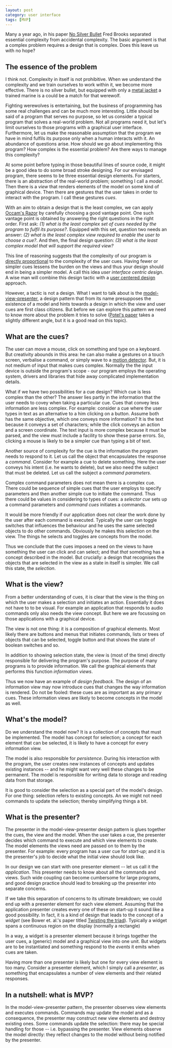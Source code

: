```yaml
---
layout: post
category: user interface
tags: [MVP]
---
```

Many a year ago, in his paper [No Silver Bullet](http://en.wikipedia.org/wiki/No_Silver_Bullet) Fred Brooks separated essential complexity from accidental complexity. The basic argument is that a complex problem requires a design that is complex.  Does this leave us with no hope?

## The essence of the problem
I think not.  Complexity in itself is not prohibitive.  When we understand the complexity and we train ourselves to work within it, we become more effective.  There is no silver bullet, but equipped with only a [metal jacket](http://en.wikipedia.org/wiki/Full_metal_jacket_bullet) a trained marine is a could be a match for that werewolf.

Fighting werewolves is entertaining, but the business of programming has some real challenges and can be much more interesting. Little should be said of a program that serves no purpose, so let us consider a typical program that solves a real-world problem.  Not all programs need it, but let's limit ourselves to those programs with a graphical user interface.  Furthermore, let us make the reasonable assumption that the program we have in mind fulfils its purpose only when a human interacts with it. An abundance of questions arise. How should we go about implementing this program? How complex is the essential problem?  Are there ways to manage this complexity?    

At some point before typing in those beautiful lines of source code, it might be a good idea to do some broad stroke designing.  For our envisaged program, there seems to be three essential design elements.  For starters, there is an abstraction of the real-world problem; something I call a _model_.  Then there is a _view_ that renders elements of the model on some kind of graphical device.  Then there are gestures that the user takes in order to interact with the program.  I call these gestures _cues_.  

With an aim to obtain a design that is the least complex, we can apply [Occam's Razor](http://en.wikipedia.org/wiki/Occam%27s_razor) by carefully choosing a good vantage point.  One such vantage point is obtained by answering the right questions in the right order.  First ask: _(1) what is the least complex set of cues needed by the program to fulfil its purpose?_.  Equipped with this set, question two needs an answer: _(2) what is the least complex view required to enable the user to choose a cue?_.  And then, the final design question: _(3) what is the least complex model that will support the required view?_  

This line of reasoning suggests that the complexity of our program is [directly proportional](http://en.wikipedia.org/wiki/Proportionality_(mathematics)) to the complexity of the user cues.  Having fewer or simpler cues lessens the burden on the views and thus your design should end in being a simpler model.  A call this idea _user interface centric design_.  A wise man will combine this design tactic with a [user centered design](http://en.wikipedia.org/wiki/User-centered_design) approach.   

However, a tactic is not a design. What I want to talk about is the [model-view-presenter](http://en.wikipedia.org/wiki/Model%E2%80%93view%E2%80%93presenter), a design  pattern that from its name presupposes the existence of a model and hints towards a design in which the view and user cues are first class citizens.  But before we can explore this pattern we need to know more about the problem it tries to solve ([Potel's paper](http://www.wildcrest.com/Potel/Portfolio/mvp.pdf) takes a slightly different angle, but it is a good read on this topic).

## What are the cues?
The user can move a mouse, click on something and type on a keyboard. But creativity abounds in this area: he can also make a gestures on a touch screen, verbalise a command, or simply wave to a [motion detector](http://www.wired.com/2010/11/tonights-release-xbox-kinect-how-does-it-work/all/).  But, it is not medium of input that makes cues complex.  Normally the the input device is outside the program's scope - our program employs the operating system, drivers and libraries that hide away complicated implementation details.

What if we have two possibilities for a cue design? Which cue is less complex than the other?  The answer lies partly in the information that the user needs to covey when taking a particular cue.  Cues that convey less information are less complex.  For example: consider a cue where the user types in text as an alternative to a him clicking on a button.  Assume both has the same objective, which one conveys more information?  It is the text because it conveys a set of characters; while the click conveys an action and a screen coordinate.  The text input is more complex because it must be parsed, and the view must include a facility to show these parse errors.  So, clicking a mouse is likely to be a simpler cue than typing a bit of text.

Another source of complexity for the cue is the information the program needs to respond to it.  Let us call the object that encapsulates the response a _command_.  Consider for example a cue to delete something.  Here the user conveys his intent (i.e. he wants to delete), but we also need the subject that must be deleted.  Let us call the subject a _command parameters_.  

Complex command parameters does not mean there is a complex cue.  There could be sequence of simple cues that the user employs to specify parameters and then another simple cue to initiate the command.  Thus there could be values in considering to types of cues: a _selector cue_ sets up a command parameters and _command cues_ initiates a commands.  

It would be more friendly if our application does not clear the work done by the user after each command is executed.  Typically the user can toggle switches that influences the behaviour and he uses the same selected objects to do other commands.  Obviously he makes this selection on the view.  The things he selects and toggles are concepts from the model.  

Thus we conclude that the cues imposes a need on the views to have something the user can click and can select; and that _that_ something has a concept described in the model.  But crucially: a design that recognises the objects that are selected in the view as a state in itself is simpler.  We call this state, the _selection_.

## What is the view?
From a better understanding of cues, it is clear that the view is the thing on which the user makes a selection and initiates an action.  Essentially it does not have to to be visual. For example an application that responds to audio commands only also needs the view concept. But here we are focussing on those applications with a graphical device.

The view is not one thing: it is a composition of graphical elements.  Most likely there are buttons and menus that initiates commands, lists or trees of objects that can be selected, toggle button and that shows the state of boolean switches and so.  

In addition to showing selection state, the view is (most of the time) directly responsible for delivering the program's purpose.  The purpose of many programs is to provide information. We call the graphical elements that performs this function _information views_.

Thus we now have an example of _design feedback_.  The design of an information view may now introduce cues that changes the way information is rendered.  Do not be fooled: these cues are as important as any primary cues.  These information views are likely to become concepts in the model as well.

## What's the model?
Do we understand the model now?  It is a collection of concepts that must be implemented.  The model has concept for selection; a concept for each element that can be selected, it is likely to have a concept for every information view.   

The model is also responsible for _persistence_.  During his interaction with the program, the user creates new instances of concepts and updates existing instances -- and he might want very well these changes to be permanent. The model is responsible for writing data to  storage and reading data from that storage.

It is good to consider the selection as a special part of the model's design.  For one thing: selection refers to existing concepts.  An we might not need commands to update the selection; thereby simplifying things a bit.

## What is the presenter?
The presenter in the model-view-presenter design pattern is glues together the cues, the view and the model.  When the user takes a cue, the presenter decides which command to execute and which view elements to create.  The model elements the views need are passed on to them by the presenter. For example: every program has a user cue for _start-up_; and it is the presenter's job to decide what the initial view should look like.

In our design we can start with one presenter element -- let us call it the _application_.  This presenter needs to know about all the commands and views.  Such wide coupling can become cumbersome for large programs, and good design practice should lead to breaking up the presenter into separate concerns.

If we take this separation of concerns to its ultimate breakdown; we could end up with a presenter element for each view element.  Assuming that the application presenter creates every one of these on start-up it sound like a good possibility.  In fact, it is a kind of design that leads to the concept of a _widget_ (see Bower et. al.'s paper titled [Twisting the triad](http://www.object-arts.com/downloads/papers/TwistingTheTriad.PDF)). Typically a widget spans a continuous region on the display (normally a rectangle)

In a way, a widget is a presenter element because it brings together the user cues, a (generic) model and a graphical view into one unit. But widgets are to be instantiated and something respond to the _events_ it emits when cues are taken.

Having more than one presenter is likely but one for every view element is too many. Consider a presenter element, which I simply call a _presenter_, as something that encapsulates a number of view elements and their related responses.   

## In a nutshell: what is MVP?
In the model-view-presenter pattern, the presenter observes view elements and executes commands.  Commands may update the model and as a consequence, the presenter may construct new view elements and destroy existing ones. Some commands update the selection: there may be special handling for those -- i.e. bypassing the presenter.  View elements observe the model directly: they reflect changes to the model without being notified by the presenter.
